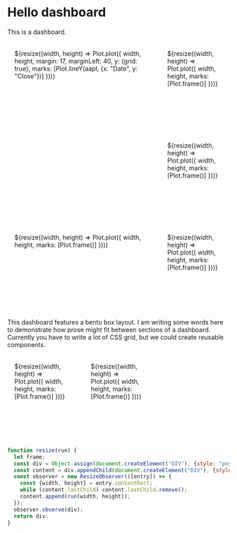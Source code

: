 # Hello dashboard

This is a dashboard.

<div class="grid grid-cols-3">
  <div class="grid-colspan-2 grid-rowspan-2">${resize((width, height) => Plot.plot({
    width,
    height,
    margin: 17,
    marginLeft: 40,
    y: {grid: true},
    marks: [Plot.lineY(aapl, {x: "Date", y: "Close"})]
  }))}</div>
  <div>${resize((width, height) => Plot.plot({
    width,
    height,
    marks: [Plot.frame()]
  }))}</div>
  <div>${resize((width, height) => Plot.plot({
    width,
    height,
    marks: [Plot.frame()]
  }))}</div>
</div>

<div class="grid grid-cols-3">
  <div class="grid-colspan-2">${resize((width, height) => Plot.plot({
    width,
    height,
    marks: [Plot.frame()]
  }))}</div>
  <div>${resize((width, height) => Plot.plot({
    width,
    height,
    marks: [Plot.frame()]
  }))}</div>
</div>

This dashboard features a bento box layout. I am writing some words here to demonstrate how prose might fit between sections of a dashboard. Currently you have to write a lot of CSS grid, but we could create reusable components.

<div class="grid grid-cols-3">
  <div>${resize((width, height) => Plot.plot({
    width,
    height,
    marks: [Plot.frame()]
  }))}</div>
  <div>${resize((width, height) => Plot.plot({
    width,
    height,
    marks: [Plot.frame()]
  }))}</div>
</div>

```js
function resize(run) {
  let frame;
  const div = Object.assign(document.createElement("DIV"), {style: "position: relative; height: 100%;"});
  const content = div.appendChild(document.createElement("DIV"), {style: "position: absolute;"});
  const observer = new ResizeObserver(([entry]) => {
    const {width, height} = entry.contentRect;
    while (content.lastChild) content.lastChild.remove();
    content.append(run(width, height));
  });
  observer.observe(div);
  return div;
}
```

<style type="text/css">

.grid {
  margin: 1rem 0;
  display: grid;
  grid-auto-rows: 192px;
  gap: 1rem;
}

.grid-cols-3 {
  grid-template-columns: repeat(3, minmax(0, 1fr));
}

.grid > * {
  background: var(--theme-background-color-alt);
  border: solid 1px rgba(var(--theme-foreground-rgb), 0.2);
  border-radius: 0.75rem;
  padding: 1rem;
}

.grid-colspan-2 {
  grid-column: span 2;
}

.grid-rowspan-2 {
  grid-row: span 2;
}

</style>
